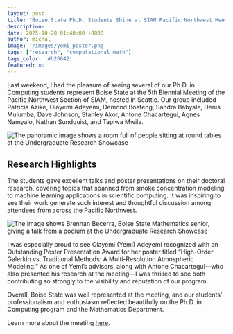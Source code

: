 ```yaml
---
layout: post
title: "Boise State Ph.D. Students Shine at SIAM Pacific Northwest Meeting"
description:
date: 2025-10-20 01:40:00 +0800
author: michal
image: '/images/yemi_poster.png'
tags: ["research", "computational math"]
tags_color: '#b25642'
featured: no
---
```



Last weekend, I had the pleasure of seeing several of our Ph.D. in Computing students represent Boise State at the 5th Biennial Meeting of the Pacific Northwest Section of SIAM, hosted in Seattle.
Our group included Patricia Azike, Olayemi Adeyemi, Demond Boateng, Sandra Babyale, Denis Mulumba, Dave Johnson, Stanley Akor, Antone Chacartegui, Agnes Namyalo, Nathan Sundquist, and Tapiwa Mwila.

![The panoramic image shows a room full of people sitting at round tables at the Undergraduate Research Showcase](/images/showcase1.png)

## Research Highlights ##

The students gave excellent talks and poster presentations on their doctoral research, covering topics that spanned from smoke concentration modeling to machine learning applications in scientific computing. It was inspiring to see their work generate such interest and thoughtful discussion among attendees from across the Pacific Northwest.

![The image shows Brennan Becerra, Boise State Mathematics senior, giving a talk from a podium at the Undergraduate Research Showcase](/images/showcase2.png)

I was especially proud to see Olayemi (Yemi) Adeyemi recognized with an Outstanding Poster Presentation Award for her poster titled “High-Order Galerkin vs. Traditional Methods: A Multi-Resolution Atmospheric Modeling.”
As one of Yemi’s advisors, along with Antone Chacartegui—who also presented his research at the meeting—I was thrilled to see both contributing so strongly to the visibility and reputation of our program.


Overall, Boise State was well represented at the meeting, and our students’ professionalism and enthusiasm reflected beautifully on the Ph.D. in Computing program and the Mathematics Department.

Learn more about the meetihg [here](https://sites.google.com/view/2025siampnwconference/home).
